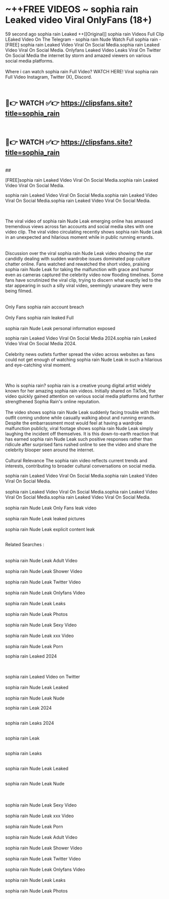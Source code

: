 # ~++FREE VIDEOS ~ sophia rain Leaked video Viral OnlyFans (18+)<br>


59 second ago sophia rain Leaked ++[[Original]] sophia rain Videos Full Clip LEaked Video On The Telegram  - sophia rain Nude  Watch Full sophia rain - [FREE] sophia rain Leaked Video Viral On Social Media.sophia rain Leaked Video Viral On Social Media.   Onlyfans Leaked Video Leaks Viral On Twitter On Social Media the internet by storm and amazed viewers on various social media platforms. <br><br>
Where i can watch sophia rain Full Video? WATCH HERE! Viral sophia rain Full Video Instagram, Twitter (X), Discord. <br>


 <br>

##  🔴👉 WATCH ✅👉  <a href="https://clipsfans.site?title=sophia_rain&ref=git">https://clipsfans.site?title=sophia_rain</a> <br>
  <br>

##  🔴👉 WATCH ✅👉  <a href="https://clipsfans.site?title=sophia_rain&ref=git">https://clipsfans.site?title=sophia_rain</a> <br>
  <br>
  ##



[FREE]sophia rain Leaked Video Viral On Social Media.sophia rain Leaked Video Viral On Social Media. <br>

sophia rain Leaked Video Viral On Social Media.sophia rain Leaked Video Viral On Social Media.sophia rain Leaked Video Viral On Social Media. <br>


  <br>

  <br>
The viral video of sophia rain Nude Leak emerging online has amassed tremendous views across fan accounts and social media sites with one video clip. The viral video circulating recently shows sophia rain Nude Leak in an unexpected and hilarious moment while in public running errands.<br>
<br>


<br>
Discussion over the viral sophia rain Nude Leak video showing the star candidly dealing with sudden wardrobe issues dominated pop culture chatter online. Fans watched and rewatched the short video, praising sophia rain Nude Leak for taking the malfunction with grace and humor even as cameras captured the celebrity video now flooding timelines. Some fans have scrutinized the viral clip, trying to discern what exactly led to the star appearing in such a silly viral video, seemingly unaware they were being filmed.<br>
<br>
<br> 
Only Fans sophia rain account breach<br>
<br>
Only Fans sophia rain leaked Full <br>
<br>
sophia rain Nude Leak personal information exposed<br>

sophia rain Leaked Video Viral On Social Media 2024.sophia rain Leaked Video Viral On Social Media 2024. <br>
<br>
Celebrity news outlets further spread the video across websites as fans could not get enough of watching sophia rain Nude Leak in such a hilarious and eye-catching viral moment.<br>
<br>

<br>
Who is sophia rain? sophia rain is a creative young digital artist widely known for her amazing sophia rain videos. Initially shared on TikTok, the video quickly gained attention on various social media platforms and further strengthened Sophia Rain's online reputation.<br>
<br>
The video shows sophia rain Nude Leak suddenly facing trouble with their outfit coming undone while casually walking about and running errands. Despite the embarrassment most would feel at having a wardrobe malfunction publicly, viral footage shows sophia rain Nude Leak simply laughing the incident off themselves. It is this down-to-earth reaction that has earned sophia rain Nude Leak such positive responses rather than ridicule after surprised fans rushed online to see the video and share the celebrity blooper seen around the internet.<br>
<br>
Cultural Relevance The sophia rain video reflects current trends and interests, contributing to broader cultural conversations on social media.<br>

sophia rain Leaked Video Viral On Social Media.sophia rain Leaked Video Viral On Social Media.<br>
<br>
sophia rain Leaked Video Viral On Social Media.sophia rain Leaked Video Viral On Social Media.sophia rain Leaked Video Viral On Social Media.<br>
<br>
sophia rain Nude Leak Only Fans leak video<br>
<br>
sophia rain Nude Leak leaked pictures<br>
<br>
sophia rain Nude Leak explicit content leak<br>


<br>
Related Searches :<br>
<br>

<br>
sophia rain Nude Leak Adult Video<br>
<br>
sophia rain Nude Leak Shower Video<br>
<br>
sophia rain Nude Leak Twitter Video<br>
<br>
sophia rain Nude Leak Onlyfans Video<br>
<br>
sophia rain Nude Leak Leaks<br>
<br>
sophia rain Nude Leak Photos<br>

<br>
sophia rain Nude Leak Sexy Video<br>
<br>
sophia rain Nude Leak xxx Video<br>
<br>
sophia rain Nude Leak Porn<br>

sophia rain  Leaked 2024 <br> <br>
<br>

sophia rain Leaked Video on Twitter <br>
<br>
sophia rain Nude Leak Leaked<br>
<br>
sophia rain Nude Leak Nude<br>


sophia rain  Leak 2024 <br> <br>



sophia rain  Leaks 2024 <br> <br>



 
sophia rain  Leak<br> <br>



sophia rain  Leaks<br> <br>


sophia rain Nude Leak Leaked<br> <br>

sophia rain Nude Leak Nude<br> <br>
<br> <br>
sophia rain Nude Leak Sexy Video
<br> <br>
sophia rain Nude Leak xxx Video
<br> <br>
sophia rain Nude Leak Porn
<br> <br>
sophia rain Nude Leak Adult Video
<br> <br>
sophia rain Nude Leak Shower Video
<br> <br>
sophia rain Nude Leak Twitter Video
<br> <br>
sophia rain Nude Leak Onlyfans Video
<br> <br>
sophia rain Nude Leak Leaks
<br> <br>
sophia rain Nude Leak Photos






</p>




 



</p>











